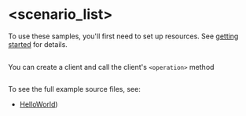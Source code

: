# <scenario_list>

To use these samples, you'll first need to set up resources. See [getting started](https://github.com/Azure/azure-sdk-for-net/blob/main/sdk/contoso/Azure.Template.Contoso/README.md#getting-started) for details.

## <scenario>

You can create a client and call the client's `<operation>` method

```C# Snippet:Azure_Template_Contoso_Scenario
```

To see the full example source files, see:
* [HelloWorld](https://github.com/Azure/azure-sdk-for-net/blob/main/sdk/contoso/Azure.Template.Contoso/tests/Samples/Sample1_HelloWorld.cs))

<!-- please refer to <https://github.com/Azure/azure-sdk-for-net/main/sdk/template/Azure.Template/samples/Sample1_HelloWorld.md> to write sample readme file. -->